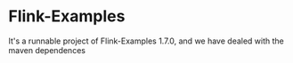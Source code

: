 # Flink-Examples
It's a runnable project of Flink-Examples 1.7.0, and we have dealed with the maven dependences